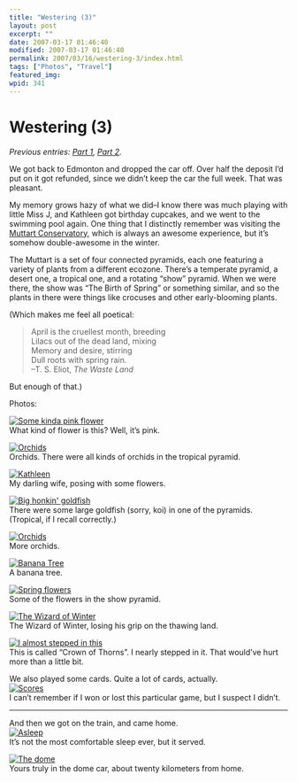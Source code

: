 ```yaml
---
title: "Westering (3)"
layout: post
excerpt: ""
date: 2007-03-17 01:46:40
modified: 2007-03-17 01:46:40
permalink: 2007/03/16/westering-3/index.html
tags: ["Photos", "Travel"]
featured_img: 
wpid: 341
---
```


# Westering (3)

*Previous entries: [Part 1](http://www.patrickjohanneson.com/deardiary/2007/01/31/westering-1/), [Part 2](http://www.patrickjohanneson.com/deardiary/2007/02/27/westering-2/).*

We got back to Edmonton and dropped the car off. Over half the deposit I’d put on it got refunded, since we didn’t keep the car the full week. That was pleasant.

My memory grows hazy of what we did–I know there was much playing with little Miss J, and Kathleen got birthday cupcakes, and we went to the swimming pool again. One thing that I distinctly remember was visiting the [Muttart Conservatory](http://www.edmonton.ca/muttart), which is always an awesome experience, but it’s somehow double-awesome in the winter.

The Muttart is a set of four connected pyramids, each one featuring a variety of plants from a different ecozone. There’s a temperate pyramid, a desert one, a tropical one, and a rotating “show” pyramid. When we were there, the show was “The Birth of Spring” or something similar, and so the plants in there were things like crocuses and other early-blooming plants.

(Which makes me feel all poetical:

> April is the cruellest month, breeding  
> Lilacs out of the dead land, mixing  
> Memory and desire, stirring  
> Dull roots with spring rain.  
> –T. S. Eliot, *The Waste Land*

But enough of that.)

Photos:

[![Some kinda pink flower](http://farm1.static.flickr.com/161/373971116_32623b9597_m.jpg)](http://www.flickr.com/photos/pj/373971116)  
What kind of flower is this? Well, it’s pink.

[![Orchids](http://farm1.static.flickr.com/158/373970827_405d8144a1_m.jpg)](http://www.flickr.com/photos/pj/373970827)  
Orchids. There were all kinds of orchids in the tropical pyramid.

  
[![Kathleen](http://farm1.static.flickr.com/188/373970328_5cd4293421_m.jpg)](http://www.flickr.com/photos/pj/373970328)  
My darling wife, posing with some flowers.

[![Big honkin' goldfish](http://farm1.static.flickr.com/155/373969975_cdc4205364_m.jpg)](http://www.flickr.com/photos/pj/373969975)  
There were some large goldfish (sorry, koi) in one of the pyramids. (Tropical, if I recall correctly.)

[![Orchids](http://farm1.static.flickr.com/163/373971166_ea86ad16eb_m.jpg)](http://www.flickr.com/photos/pj/373971166)  
More orchids.

[![Banana Tree](http://farm1.static.flickr.com/166/373970905_e5a6041414_m.jpg)](http://www.flickr.com/photos/pj/373970905)  
A banana tree.

[![Spring flowers](http://farm1.static.flickr.com/168/373970238_2485f93b8c_m.jpg)](http://www.flickr.com/photos/pj/373970238)  
Some of the flowers in the show pyramid.

[![The Wizard of Winter](http://farm1.static.flickr.com/131/373970048_45a2d1ed68_m.jpg)](http://www.flickr.com/photos/pj/373970048)  
The Wizard of Winter, losing his grip on the thawing land.

[![I almost stepped in this](http://farm1.static.flickr.com/154/373970700_8ca700327f_m.jpg)](http://www.flickr.com/photos/pj/373970700)  
This is called “Crown of Thorns”. I nearly stepped in it. That would’ve hurt more than a little bit.

We also played some cards. Quite a lot of cards, actually.  
[![Scores](http://farm1.static.flickr.com/126/373971590_0f4af8157a_m.jpg)](http://www.flickr.com/photos/pj/373971590)  
I can’t remember if I won or lost this particular game, but I suspect I didn’t.

- - - - - -

And then we got on the train, and came home.  
[![Asleep](http://farm1.static.flickr.com/150/373971874_4d192f2820_m.jpg)](http://www.flickr.com/photos/pj/373971874)  
It’s not the most comfortable sleep ever, but it served.

[![The dome](http://farm1.static.flickr.com/142/373971928_fa16b0b2a7_m.jpg)](http://www.flickr.com/photos/pj/373971928)  
Yours truly in the dome car, about twenty kilometers from home.